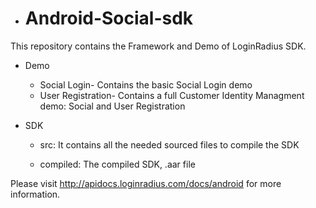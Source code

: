 

- # Android-Social-sdk

This repository contains the Framework and Demo of LoginRadius SDK.

- Demo

	- Social Login- Contains the basic Social Login demo
	- User Registration- Contains a full Customer Identity Managment demo: Social and User Registration

- SDK

	- src: It contains all the needed sourced files to compile the SDK

	- compiled: The compiled SDK, .aar file


Please visit http://apidocs.loginradius.com/docs/android for more information.

